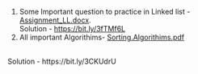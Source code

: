 1. Some Important question to practice in Linked list - [Assignment_LL.docx](https://github.com/Nipuntank/DSA-Cpp-/files/9722226/Assignment_LL.docx).<br/>
  Solution - https://bit.ly/3fTMf6L <br/>
2. All important Algorithims- [Sorting.Algorithims.pdf](https://github.com/Nipuntank/DSA-Cpp-/files/9740366/Sorting.Algorithims.pdf)
<br/>
  Solution - https://bit.ly/3CKUdrU
